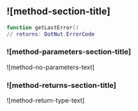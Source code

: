 ## ![method-section-title]


```lua
function getLastError()
// returns: DotNut.ErrorCode
```


### ![method-parameters-section-title]

![method-no-parameters-text]

### ![method-returns-section-title]

![method-return-type-text]

